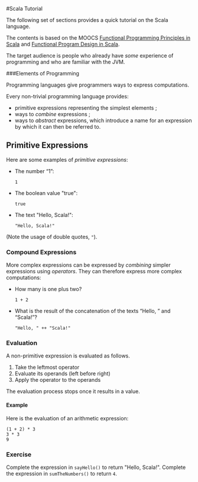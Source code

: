 
 #Scala Tutorial

 The following set of sections provides a quick tutorial on the Scala language.

 The contents is based on the MOOCS [Functional Programming Principles in Scala](https://www.coursera.org/learn/progfun1/home)
 and [Functional Program Design in Scala](https://www.coursera.org/learn/progfun2/home).

 The target audience is people who already have *some* experience of programming and who are familiar with
 the JVM.

 ###Elements of Programming

 Programming languages give programmers ways to express computations.

 Every non-trivial programming language provides:

  - primitive expressions representing the simplest elements ;
  - ways to *combine* expressions ;
  - ways to *abstract* expressions, which introduce a name for an expression by which it can then be referred to.

 ## Primitive Expressions

 Here are some examples of *primitive expressions*:

  - The number “1”:

    `1`
 
  - The boolean value "true":

    `true`
 
  - The text "Hello, Scala!":

    `"Hello, Scala!"`
 
 (Note the usage of double quotes, `"`).

 ### Compound Expressions 

 More complex expressions can be expressed by *combining* simpler expressions
 using *operators*. They can therefore express more complex computations:

  - How many is one plus two?

    `1 + 2`
 
  - What is the result of the concatenation of the texts “Hello, ” and “Scala!”?

    `"Hello, " ++ "Scala!"`
 
 ### Evaluation 

 A non-primitive expression is evaluated as follows.

  1. Take the leftmost operator
  2. Evaluate its operands (left before right)
  3. Apply the operator to the operands

  The evaluation process stops once it results in a value.

 #### Example

 Here is the evaluation of an arithmetic expression:

    (1 + 2) * 3
    3 * 3
    9
 
 ### Exercise
 
Complete the expression in `sayHello()` to return "Hello, Scala!".
Complete the expression in `sumTheNumbers()` to return `4`.
